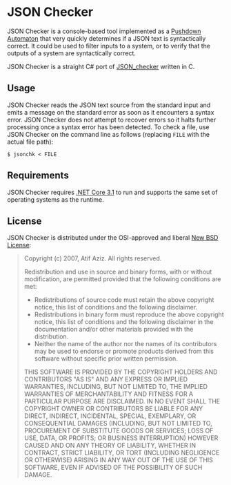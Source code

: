 # JSON Checker

JSON Checker is a console-based tool implemented as a [Pushdown Automaton]
that very quickly determines if a JSON text is syntactically correct. It could
be used to filter inputs to a system, or to verify that the outputs of a
system are syntactically correct.

JSON Checker is a straight C# port of [JSON_checker] written in C.

  [Pushdown Automaton]: http://en.wikipedia.org/wiki/Pushdown_automaton
  [JSON_checker]: http://www.json.org/JSON_checker/


## Usage

JSON Checker reads the JSON text source from the standard input and emits a
message on the standard error as soon as it encounters a syntax error. JSON
Checker does not attempt to recover errors so it halts further processing once
a syntax error has been detected. To check a file, use JSON Checker on the
command line as follows (replacing `FILE` with the actual file path):

    $ jsonchk < FILE


## Requirements

JSON Checker requires [.NET Core 3.1][dotnet-3.1] to run and supports the same
set of operating systems as the runtime.

  [dotnet-3.1]: https://dotnet.microsoft.com/download/dotnet-core/3.1


## License

JSON Checker is distributed under the OSI-approved and liberal [New BSD
License][newbsd]:

> Copyright (c) 2007, Atif Aziz. All rights reserved.
>
> Redistribution and use in source and binary forms, with or without
> modification, are permitted provided that the following conditions are met:
>
> * Redistributions of source code must retain the above copyright notice,
> this list of conditions and the following disclaimer.
> * Redistributions in binary form must reproduce the above copyright notice,
> this list of conditions and the following disclaimer in the documentation
> and/or other materials provided with the distribution.
> * Neither the name of the author nor the names of its contributors may be
> used to endorse or promote products derived from this software without
> specific prior written permission.
>
> THIS SOFTWARE IS PROVIDED BY THE COPYRIGHT HOLDERS AND CONTRIBUTORS "AS IS"
> AND ANY EXPRESS OR IMPLIED WARRANTIES, INCLUDING, BUT NOT LIMITED TO, THE
> IMPLIED WARRANTIES OF MERCHANTABILITY AND FITNESS FOR A PARTICULAR PURPOSE
> ARE DISCLAIMED. IN NO EVENT SHALL THE COPYRIGHT OWNER OR CONTRIBUTORS BE
> LIABLE FOR ANY DIRECT, INDIRECT, INCIDENTAL, SPECIAL, EXEMPLARY, OR
> CONSEQUENTIAL DAMAGES (INCLUDING, BUT NOT LIMITED TO, PROCUREMENT OF
> SUBSTITUTE GOODS OR SERVICES; LOSS OF USE, DATA, OR PROFITS; OR BUSINESS
> INTERRUPTION) HOWEVER CAUSED AND ON ANY THEORY OF LIABILITY, WHETHER IN
> CONTRACT, STRICT LIABILITY, OR TORT (INCLUDING NEGLIGENCE OR OTHERWISE)
> ARISING IN ANY WAY OUT OF THE USE OF THIS SOFTWARE, EVEN IF ADVISED OF THE
> POSSIBILITY OF SUCH DAMAGE.

  [newbsd]: https://opensource.org/licenses/BSD-3-Clause
